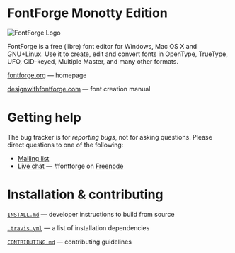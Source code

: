 # FontForge Monotty Edition

![FontForge Logo](http://fontforge.github.io/assets/img/logo-transparent.png)

FontForge is a free (libre) font editor for Windows, Mac OS X and GNU+Linux. 
Use it to create, edit and convert fonts in OpenType, TrueType, UFO, CID-keyed, Multiple Master, and many other formats.

[fontforge.org](http://fontforge.org) &mdash; homepage

[designwithfontforge.com](http://designwithfontforge.com) &mdash; font creation manual

# Getting help

The bug tracker is for _reporting bugs_, not for asking questions. Please direct questions to one of the following:

* [Mailing list](https://sourceforge.net/p/fontforge/mailman/fontforge-users/)
* [Live chat](https://webchat.freenode.net/?channel=#fontforge) &mdash; #fontforge on [Freenode](https://freenode.net/)

# Installation & contributing

[`INSTALL.md`](INSTALL.md) &mdash; developer instructions to build from source

[`.travis.yml`](.travis.yml) &mdash; a list of installation dependencies

[`CONTRIBUTING.md`](CONTRIBUTING.md) &mdash; contributing guidelines
